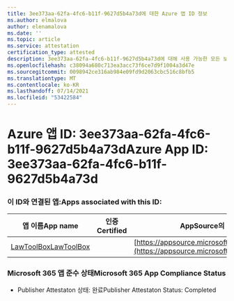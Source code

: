 ```yaml
---
title: 3ee373aa-62fa-4fc6-b11f-9627d5b4a73d에 대한 Azure 앱 ID 정보
ms.author: elmalova
author: elenamalova
ms.date: ''
ms.topic: article
ms.service: attestation
certification_type: attested
description: 3ee373aa-62fa-4fc6-b11f-9627d5b4a73d에 대해 사용 가능한 모든 보안 및 규정 준수 정보입니다.
ms.openlocfilehash: c38094a680c713ea3acc73f6ce7d9f1004a3d47e
ms.sourcegitcommit: 0098942ce316ab984e09fd9d2063cbc516c8bfb5
ms.translationtype: MT
ms.contentlocale: ko-KR
ms.lasthandoff: 07/14/2021
ms.locfileid: "53422584"
---
```

# <a name="azure-app-id-3ee373aa-62fa-4fc6-b11f-9627d5b4a73d"></a><span data-ttu-id="7a231-103">Azure 앱 ID: 3ee373aa-62fa-4fc6-b11f-9627d5b4a73d</span><span class="sxs-lookup"><span data-stu-id="7a231-103">Azure App ID: 3ee373aa-62fa-4fc6-b11f-9627d5b4a73d</span></span>


### <a name="apps-associated-with-this-id"></a><span data-ttu-id="7a231-104">이 ID와 연결된 앱:</span><span class="sxs-lookup"><span data-stu-id="7a231-104">Apps associated with this ID:</span></span>
| <span data-ttu-id="7a231-105">**앱 이름**</span><span class="sxs-lookup"><span data-stu-id="7a231-105">**App name**</span></span> | <span data-ttu-id="7a231-106">**인증**</span><span class="sxs-lookup"><span data-stu-id="7a231-106">**Certified**</span></span> | <span data-ttu-id="7a231-107">**AppSource의 보기**</span><span class="sxs-lookup"><span data-stu-id="7a231-107">**View in AppSource**</span></span> |
|-|-|-|
| [<span data-ttu-id="7a231-108">LawToolBox</span><span class="sxs-lookup"><span data-stu-id="7a231-108">LawToolBox</span></span>](https://docs.microsoft.com/en-us/microsoft-365-app-certification/forward/WA104381656) |  | [https://appsource.microsoft.com/product/office/WA104381656](https://appsource.microsoft.com/product/office/WA104381656) |

### <a name="microsoft-365-app-compliance-status"></a><span data-ttu-id="7a231-109">Microsoft 365 앱 준수 상태</span><span class="sxs-lookup"><span data-stu-id="7a231-109">Microsoft 365 App Compliance Status</span></span>
- <span data-ttu-id="7a231-110">Publisher Attestaton 상태: 완료</span><span class="sxs-lookup"><span data-stu-id="7a231-110">Publisher Attestaton Status: Completed</span></span>
